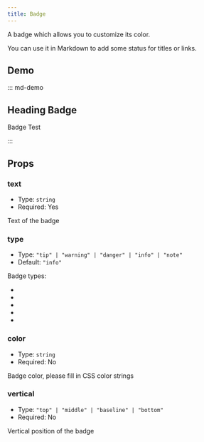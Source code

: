 ```yaml
---
title: Badge
---
```


A badge which allows you to customize its color.

You can use it in Markdown to add some status for titles or links.

<!-- more -->

## Demo

::: md-demo

## Heading Badge <Badge text="New" type="tip" /> <Badge text="MrHope" color="grey" />

Badge Test <Badge text="Building" type="warning" /> <Badge text="MrHope" color="grey" />

:::

## Props

### text

- Type: `string`
- Required: Yes

Text of the badge

### type

- Type: `"tip" | "warning" | "danger" | "info" | "note"`
- Default: `"info"`

Badge types:

- <Badge text="tip" type="tip" vertical="middle" />
- <Badge text="warning" type="warning" vertical="middle" />
- <Badge text="danger" type="danger" vertical="middle" />
- <Badge text="info" type="info" vertical="middle" />
- <Badge text="note" type="note" vertical="middle" />

### color

- Type: `string`
- Required: No

Badge color, please fill in CSS color strings

### vertical

- Type: `"top" | "middle" | "baseline" | "bottom"`
- Required: No

Vertical position of the badge
